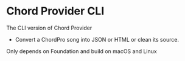 #  Chord Provider CLI

The CLI version of Chord Provider

- Convert a ChordPro song into JSON or HTML or clean its source.

Only depends on Foundation and build on macOS and Linux
